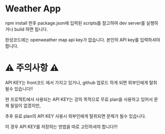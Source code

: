 # Weather App

npm install 한후 package.json에 입력된 scripts를 참고하여 dev server를 실행하거나 build 하면 됩니다.

완성코드에는 openweather map api key가 없습니다. 본인의 API key를 입력하셔야 합니다.


# ⚠️ 주의사항 ⚠️
API KEY는 front코드 에서 가지고 있거나, github 업로드 하게 되면 외부인에게 탈취될수 있습니다!!

현 프로젝트에서 사용되는 API KEY는 강의 목적으로 무료 plan을 사용하고 있어서 문제 될일이 없겠지만,

추후 유료 plan의 API KEY 사용시 외부인에게 탈취되면 문제가 될수 있습니다.

이 경우 API KEY를 저장하는 방법을 따로 고민하셔야 합니다!!!